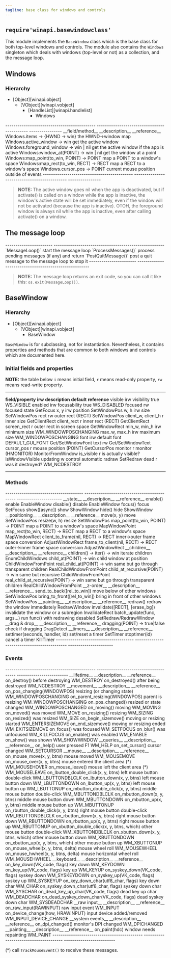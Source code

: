 ```yaml
---
tagline: base class for windows and controls
---
```


## `require'winapi.basewindowclass'`

This module implements the `BaseWindow` class which is the base class
for both top-level windows and controls. The module also contains the
`Windows` singleton which deals with windows (top-level or not)
as a collection, and the message loop.

## Windows

### Hierarchy

* [Object][winapi.object]
	* [VObject][winapi.vobject]
		* [HandleList][winapi.handlelist]
			* Windows

<div class=small>
-------------------------------------------- -------------------------------------------- ----------------
__field/method__										__description__										__reference__
Windows.items -> {HWND -> win}					the HWND->window map
Windows.active_window -> win						get the active window
Windows.foreground_window -> win | nil			get the active window if the app is active
Windows:window_at(POINT) -> win | nil			get the window at a point
Windows:map_point(to_win, POINT) -> POINT		map a POINT to a window's space
Windows:map_rect(to_win, RECT) -> RECT			map a RECT to a window's space
Windows.cursor_pos -> POINT						current mouse position outside of events
-------------------------------------------- --------------------------------------------- ----------------

> __NOTE:__ The active window goes nil when the app is deactivated,
but if activate() is called on a window while the app is inactive,
the window's active state will be set immediately, even if the window
will not be activated (because the app is inactive). OTOH, the foreground
window is always nil while the app is inactive, even after calling
activate() on a window.

</div>

## The message loop

<div class=small>
----------------------- ------------------------------------------------------
`MessageLoop()`			start the message loop
`ProcessMessages()`		process pending messages (if any) and return
`PostQuitMessage()`		post a quit message to the message loop to stop it
----------------------- ------------------------------------------------------

> __NOTE:__ The message loop returns an exit code, so you can call it
like this: `os.exit(MessageLoop())`.

</div>

## BaseWindow

### Hierarchy

* [Object][winapi.object]
	* [VObject][winapi.vobject]
		* BaseWindow

`BaseWindow` is for subclassing, not for instantiation. Nevertheless,
it contains properties and methods that are common to both windows
and controls which are documented here.

### Initial fields and properties

<div class=small>

__NOTE:__ the table below `i` means initial field, `r` means read-only property,
`rw` means read-write property.

----------------------- -------- -------------------------- ----------------- ---------------------
__field/property__		__irw__	__description__				__default__			__reference__
visible						irw		visibility						true					WS_VISIBLE
enabled						irw		focusability					true					WS_DISABLED
focused						 rw		focused state											GetFocus
x, y							irw		position													SetWindowPos
w, h							irw		size														SetWindowPos
rect							 rw		outer rect (RECT)										SetWindowPos
client_w, client_h		 r			inner size												GetClientRect
client_rect					 r			inner rect (RECT)										GetClientRect
screen_rect					 r			outer rect in screen space							GetWindowRect
min_w, min_h				irw		minimum size											WM_WINDOWPOSCHANGING
max_w, max_h				irw		maximum size											WM_WINDOWPOSCHANGING
font							irw		default font					DEFAULT_GUI_FONT	Get/SetWindowFont
text							 rw																	Get/SetWindowText
cursor_pos					 r			mouse position (POINT)								GetCursorPos
monitor						 r			monitor (HMONITOR)									MonitorFromWindow
is_visible					 r			is actually visible?									IsWindowVisible
updating						 w			control automatic radraw							SetRedraw
dead							 r			was it destroyed?										WM_NCDESTROY
----------------------- -------- -------------------------- ----------------- ---------------------
</div>

### Methods

<div class=small>
-------------------------------------- -------------------------------------------- ----------------------
__state__										__description__										__reference__
enable()											enable													EnableWindow
disable()										disable													EnableWindow
focus()											focus														SetFocus
show([async])									show														ShowWindow
hide()											hide														ShowWindow
__positioning__								__description__										__reference__
move(x, y)										move														SetWindowPos
resize(w, h)									resize													SetWindowPos
map_point(to_win, POINT) -> POINT		map a POINT to a window's space					MapWindowPoint
map_rect(to_win, RECT) -> RECT			map a RECT to a window's space					MapWindowRect
client_to_frame(nil, RECT) -> RECT		inner->outer frame space conversion				AdjustWindowRect
frame_to_client(nil, RECT) -> RECT		outer->inner frame space conversion				AdjustWindowRect
__children__									__description__										__reference__
children() -> iter() -> win				iterate children										EnumChildWindows
child_at(POINT) -> win						child window at position							ChildWindowFromPoint
real_child_at(POINT) -> win 				same but go through transparent children		RealChildWindowFromPoint
child_at_recursive(POINT) -> win			same but recursive									ChildWindowFromPoint
real_child_at_recursive(POINT) -> win	same but go through transparent children		RealChildWindowFromPoint
__z-order__										__description__										__reference__
send_to_back([rel_to_win])					move below of other windows						SetWindowPos
bring_to_front([rel_to_win])				bring in front of other windows					SetWindowPos
__painting__									__description__										__reference__
redraw()											redraw the window immediately						RedrawWindow
invalidate([RECT], [erase_bg])			invalidate the window or a subregion			InvalidateRect
batch_update(func, args...)				run func() with redrawing desabled				SetRedraw/RedrawWindow
__drag & drop__								__description__										__reference__
dragging(POINT) -> true|false				check if dragging										DragDetect
__timers__										__description__										__reference__
settimer(seconds, handler, id)			set/reset a timer										SetTimer
stoptimer(id)									cancel a timer											KillTimer
-------------------------------------- -------------------------------------------- ----------------------
</div>

### Events

<div class=small>
-------------------------------------------- -------------------------------------- -------------------------
__lifetime__											__description__								__reference__
on_destroy()											before destroying								WM_DESTROY
on_destroyed()											after being destroyed						WM_NCDESTROY
__movement__											__description__								__reference__
on_pos_changing(WINDOWPOS)							resizing (or changing state)				WM_WINDOWPOSCHANGING
on_parent_resizing(WINDOWPOS)						parent is resizing							WM_WINDOWPOSCHANGING
on_pos_changed()										resized or state changed					WM_WINDOWPOSCHANGED
on_moving()												moving 											WM_MOVING
on_moved()												was moved										WM_MOVE
on_resizing()											resizing											WM_SIZING
on_resized()											was resized										WM_SIZE
on_begin_sizemove()									moving or resizing started					WM_ENTERSIZEMOVE
on_end_sizemove()										moving or resizing ended					WM_EXITSIZEMOVE
on_focus()												was focused										WM_SETFOCUS
on_blur()												was unfocused									WM_KILLFOCUS
on_enable()												was enabled										WM_ENABLE
on_show()												was shown										WM_SHOWWINDOW
__queries__												__description__								__reference__
on_help()												user pressed F1								WM_HELP
on_set_cursor()										cursor changed									WM_SETCURSOR
__mouse__												__description__								__reference__
on_mouse_move(x, y, btns)							mouse moved										WM_MOUSEMOVE
on_mouse_over(x, y, btns)							mouse entered the client area (*) 		WM_MOUSEHOVER
on_mouse_leave()										mouse left the client area (*)			WM_MOUSELEAVE
on_lbutton_double_click(x, y, btns) 			left mouse button double-click			WM_LBUTTONDBLCLK
on_lbutton_down(x, y, btns)						left mouse button down						WM_LBUTTONDOWN
on_lbutton_up(x, y, btns)							left mouse button up							WM_LBUTTONUP
on_mbutton_double_click(x, y, btns)				middle mouse button double-click			WM_MBUTTONDBLCLK
on_mbutton_down(x, y, btns)						middle mouse button down					WM_MBUTTONDOWN
on_mbutton_up(x, y, btns)							middle mouse button up						WM_MBUTTONUP
on_rbutton_double_click(x, y, btns)				right mouse button double-click			WM_RBUTTONDBLCLK
on_rbutton_down(x, y, btns)						right mouse button down						WM_RBUTTONDOWN
on_rbutton_up(x, y, btns)							right mouse button up						WM_RBUTTONUP
on_xbutton_double_click(x, y, btns, which)	other mouse button double-click			WM_XBUTTONDBLCLK
on_xbutton_down(x, y, btns, which)				other mouse button down						WM_XBUTTONDOWN
on_xbutton_up(x, y, btns, which)					other mouse button up						WM_XBUTTONUP
on_mouse_wheel(x, y, btns, delta)				mouse wheel roll								WM_MOUSEWHEEL
on_mouse_hwheel(x, y, btns, delta)				mouse horizontal wheel roll				WM_MOUSEHWHEEL
__keyboard__											__description__								__reference__
on_key_down(VK_code, flags)						key down											WM_KEYDOWN
on_key_up(VK_code, flags)							key up											WM_KEYUP
on_syskey_down(VK_code, flags)					syskey down										WM_SYSKEYDOWN
on_syskey_up(VK_code, flags)						syskey up										WM_SYSKEYUP
on_key_down_char(utf8_char, flags)				key down	char									WM_CHAR
on_syskey_down_char(utf8_char, flags)			syskey down char								WM_SYSCHAR
on_dead_key_up_char(VK_code, flags)				dead key up char								WM_DEADCHAR
on_dead_syskey_down_char(VK_code, flags)		dead syskey down char						WM_SYSDEADCHAR
__raw input__											__description__								__reference__
on_raw_input(RAWINPUT)								raw input event								WM_INPUT
on_device_change(how, HRAWINPUT)					input device added/removed					WM_INPUT_DEVICE_CHANGE
__system events__										__description__								__reference__
on_dpi_changed()										monitor's DPI changed						WM_DPICHANGED
__painting__											__description__								__reference__
on_paint(hdc)											window needs repainting						WM_PAINT
-------------------------------------------- -------------------------------------- -------------------------

(*) call `TrackMouseEvent()` to receive these messages.

</div>

